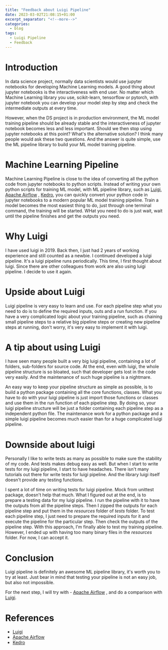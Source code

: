 ```yaml
---
title: "Feedback about Luigi Pipeline"
date: 2023-03-02T21:08:15+01:00
excerpt_separator: "<!--more-->"
categories:
  - blog
tags:
  - Luigi Pipeline
  - Feedback
---
```


# Introduction

In data science project, normally data scientists would use jupyter notebooks for developing Machine Learning
models. A good thing about jupyter notebooks is the interactiveness with end user. No matter which Machine Learning 
library you use, scikit-learn, tensorflow or pytorch, with jupyter notebook you can develop your model step by step
and check the intermediate outputs at every time. 

However, when the DS project is in production environment, the ML model training pipeline should be already stable 
and the interactiveness of jupyter notebook becomes less and less important. Should we then stop using jupyter notebooks
at this point? What's the alternative solution? I think many people would ask these two questions. And the answer is quite simple,
use the ML pipeline library to build your ML model training pipeline. 

# Machine Learning Pipeline
Machine Learning Pipeline is close to the idea of converting all the python code from jupyter notebooks to python scripts.
Instead of writing your own python scripts for training ML model, with ML pipeline library, such as 
[Luigi](https://github.com/spotify/luigi), [Apache Airflow](https://www.google.com/url?sa=t&rct=j&q=&esrc=s&source=web&cd=&cad=rja&uact=8&ved=2ahUKEwjv18jvn779AhWAYPEDHZhUCDYQFnoECAsQAQ&url=https%3A%2F%2Fairflow.apache.org%2F&usg=AOvVaw388kHRAT6nV9AH5zbkuDlv)
,
[Kedro](https://www.google.com/url?sa=t&rct=j&q=&esrc=s&source=web&cd=&cad=rja&uact=8&ved=2ahUKEwi--JP7n779AhXtSfEDHTuzD-8QFnoECAkQAQ&url=https%3A%2F%2Fkedro.org%2F&usg=AOvVaw0JWG6cOFLtdy93D5ohUxle), you can quickly convert your python code in jupyter notebooks to a modern popular ML model training pipeline. Train 
a model becomes the most easiest thing to do, just through one terminal command, the training will be started. WHat you need
to do is just wait, wait until the pipeline finishes and get the outputs you need. 

# Why Luigi
I have used luigi in 2019. Back then, I just had 2 years of working experience and still counted as a newbie.
I continued developed a luigi pipeline. It's a luigi pipeline runs periodically. This time, I first thought about luigi.
Since there are other colleagues from work are also using luigi pipeline. I decide to use it again.

# Upside about Luigi
Luigi pipeline is very easy to learn and use. For each pipeline step what you need to do is to define the required inputs,
outs and a run function. If you have a very complicated logic about your training pipeline, such as chaining small pipeline
steps to a relative big pipeline steps or creating new pipeline steps at running, don't worry, it's very easy to implement 
it with luigi. 

# A tip about using Luigi
I have seen many people built a very big luigi pipeline, containing a lot of folders, sub-folders for source code. At the 
end, even with luigi, the whole pipeline structure is so bloated, such that developer gets lost in the code very easily.
And the maintenance of such huge pipeline is a nightmare. 

An easy way to keep your pipeline structure as simple as possible, is to build a python package containing all the core
functions, classes. What you have to do with your luigi pipeline is just import those functions or classes and use them
in the run function of each pipeline step. By doing so, your luigi pipeline structure will be just a folder containing each
pipeline step as a independent python file. The maintenance work for a python package and a simple luigi pipeline becomes 
much easier than for a huge complicated luigi pipeline. 

# Downside about luigi
Personally I like to write tests as many as possible to make sure the stability of my code. And tests makes debug easy
as well. But when I start to write tests for my luigi pipeline, I start to have headaches. There isn't many tutorials 
out there for write tests for luigi pipeline. And the library luigi itself doesn't provide any testing functions. 

I spent a lot of time on writing tests for luigi pipeline. Mock from unittest package, doesn't help that much. What I figured 
out at the end, is to prepare a testing data for my luigi pipeline. I run the pipeline with it to have the outputs from
all the pipeline steps. Then I zipped the outputs for each pipeline step and put them in the _resources_ folder of _tests_ folder.
To test each pipeline step, I just need to prepare the required inputs for it and execute the pipeline for the particular step.
Then check the outputs of the pipeline step. With this approach, I'm finally able to test my training pipeline. However,
I ended up with having too many binary files in the _resources_ folder. For now, I can accept it. 

# Conclusion
Luigi pipeline is definitely an awesome ML pipeline library, it's worth you to try at least. Just bear in mind that testing
your pipeline is not an easy job, but also not impossible. 

For the next step, I will try with - [Apache Airflow](https://www.google.com/url?sa=t&rct=j&q=&esrc=s&source=web&cd=&cad=rja&uact=8&ved=2ahUKEwjv18jvn779AhWAYPEDHZhUCDYQFnoECAsQAQ&url=https%3A%2F%2Fairflow.apache.org%2F&usg=AOvVaw388kHRAT6nV9AH5zbkuDlv)
, and do a comparison with [Luigi](https://github.com/spotify/luigi).  

# References
- [Luigi](https://github.com/spotify/luigi)
- [Apache Airflow](https://www.google.com/url?sa=t&rct=j&q=&esrc=s&source=web&cd=&cad=rja&uact=8&ved=2ahUKEwjv18jvn779AhWAYPEDHZhUCDYQFnoECAsQAQ&url=https%3A%2F%2Fairflow.apache.org%2F&usg=AOvVaw388kHRAT6nV9AH5zbkuDlv)
- [Kedro](https://www.google.com/url?sa=t&rct=j&q=&esrc=s&source=web&cd=&cad=rja&uact=8&ved=2ahUKEwi--JP7n779AhXtSfEDHTuzD-8QFnoECAkQAQ&url=https%3A%2F%2Fkedro.org%2F&usg=AOvVaw0JWG6cOFLtdy93D5ohUxle)